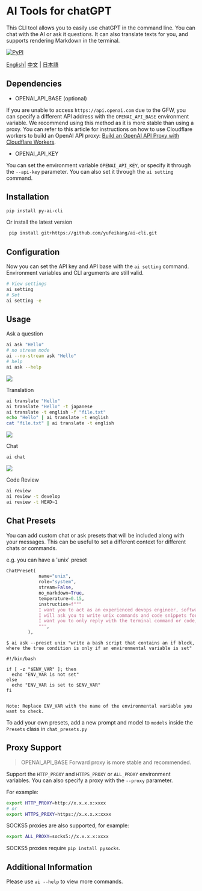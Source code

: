 

# AI Tools for chatGPT

This CLI tool allows you to easily use chatGPT in the command line. You can chat with the AI or ask it questions. It can also translate texts for you, and supports rendering Markdown in the terminal.

[![PyPI](https://img.shields.io/pypi/v/py-ai-cli?logo=python&logoColor=%23cccccc)](https://pypi.org/project/py-ai-cli)

 [English](README.md)| [中文](README_zh.md) | [日本語](README_ja.md)

## Dependencies

* OPENAI_API_BASE (optional)

If you are unable to access `https://api.openai.com` due to the GFW, you can specify a different API address with the `OPENAI_API_BASE` environment variable. We recommend using this method as it is more 
stable than using a proxy.
You can refer to this article for instructions on how to use Cloudflare workers to build an OpenAI API proxy: [Build an OpenAI API Proxy with Cloudflare 
Workers](https://github.com/noobnooc/noobnooc/discussions/9).

* OPENAI_API_KEY

You can set the environment variable `OPENAI_API_KEY`, or specify it through the `--api-key` parameter. You can also set it through the `ai setting` command.

## Installation

```bash
pip install py-ai-cli
```

Or install the latest version

```bash
 pip install git+https://github.com/yufeikang/ai-cli.git    
```

## Configuration

Now you can set the API key and API base with the `ai setting` command. Environment variables and CLI arguments are still valid.

```bash
# View settings
ai setting
# Set
ai setting -e
```

## Usage

Ask a question

```bash
ai ask "Hello"
# no stream mode
ai --no-stream ask "Hello"
# help
ai ask --help
```

![](./asset/video/ask.gif)

Translation

```bash
ai translate "Hello"
ai translate "Hello" -t japanese
ai translate -t english -f "file.txt"
echo "Hello" | ai translate -t english
cat "file.txt" | ai translate -t english
```

 ![](./asset/video/translate.gif)

Chat

```bash
ai chat
```

 ![](./asset/video/chat.gif)

Code Review

```bash
ai review
ai review -t develop
ai review -t HEAD~1

```

## Chat Presets

You can add custom chat or ask presets that will be included along with your messages. This can be useful to set a different context for different chats or commands.

e.g. you can have a 'unix' preset 
```python
ChatPreset(
            name="unix",
            role="system",
            stream=False,
            no_markdown=True,
            temperature=0.15,
            instruction=f"""
            I want you to act as an experienced devops engineer, software engineer, and unix expert. You are an expert in devops, systems design, unix, linux, vim, shell scripts, python, and more.
            I will ask you to write unix commands and code snippets for me.
            I want you to only reply with the terminal command or code, and nothing else. Do not use markdown. Do not write explanations. Your response should be executable verbatim.
            """,
        ),
```

```
$ ai ask --preset unix "write a bash script that contains an if block, where the true condition is only if an environmental variable is set"

#!/bin/bash

if [ -z "$ENV_VAR" ]; then
  echo "ENV_VAR is not set"
else
  echo "ENV_VAR is set to $ENV_VAR"
fi


Note: Replace ENV_VAR with the name of the environmental variable you want to check.
```

To add your own presets, add a new prompt and model to `models` inside the `Presets` class in `chat_presets.py`


## Proxy Support

> OPENAI_API_BASE Forward proxy is more stable and recommended.

Support the `HTTP_PROXY` and `HTTPS_PROXY` or `ALL_PROXY` environment variables. You can also specify a proxy with the `--proxy` parameter.

For example:

```bash
export HTTP_PROXY=http://x.x.x.x:xxxx
# or
export HTTPS_PROXY=https://x.x.x.x:xxxx
```

SOCKS5 proxies are also supported, for example:

```bash
export ALL_PROXY=socks5://x.x.x.x:xxxx
```

SOCKS5 proxies require `pip install pysocks`.

## Additional Information

Please use `ai --help` to view more commands.